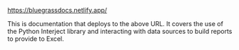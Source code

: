 https://bluegrassdocs.netlify.app/

This is documentation that deploys to the above URL.
It covers the use of the Python Interject library and interacting with data sources to build reports to provide to Excel.
